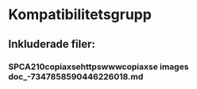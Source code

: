 # Kompatibilitetsgrupp

## Inkluderade filer:


### SPCA210copiaxsehttpswwwcopiaxse  images  doc_-7347858590446226018.md